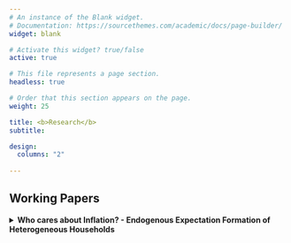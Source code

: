 ```yaml
---
# An instance of the Blank widget.
# Documentation: https://sourcethemes.com/academic/docs/page-builder/
widget: blank

# Activate this widget? true/false
active: true

# This file represents a page section.
headless: true

# Order that this section appears on the page.
weight: 25

title: <b>Research</b>
subtitle:

design:
  columns: "2"
  
---
```


**Working Papers**
-------------------

<details>
  <summary>
  <b>Who cares about Inflation? - Endogenous Expectation Formation of Heterogeneous Households</b>
</summary>
  
  This paper studies the effect of wealth levels on households' inflation expectations. Using data from the DNB Household Survey, we show absolute forecast errors as well as the dispersion of expectations across households to be decreasing in assets and debt. These patterns can be rationalized in a consumption-savings model with endogenous expectation formation, where households can exert effort to reduce uncertainty about future price changes. The implied consumption response to news about inflation is hump shaped in wealth: Wealthier households pay closer attention and update their expectations more in response to a signal received, but change their consumption less after any given update in expectations due to the income effect of future inflation. In a quantitative exercise, we show this mechanism to reduce the on-impact aggregate consumption response to forward guidance policies up to 55% compared to an attentive counterfactual. ([paper]("https://lukasnord.eu/files/hetexp.pdf"))
  
</details> 
